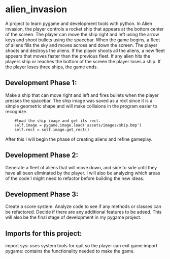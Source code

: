# alien_invasion
 A project to learn pygame and development tools with python. 
In Alien invasion, the player controls a rocket ship that appears at the bottom center of the screen. The player can move the ship right and left using the arrow keys and shoot bullets using the spacebar. When the game begins, a fleet of aliens fills the sky and moves across and down the screen. The player shoots and destroys the aliens. If the player shoots all the aliens, a new fleet appears that moves faster than the previous fleet. If any alien hits the players ship or reaches the bottom of the screen the player loses a ship. If the player loses three ships, the game ends. 

Development Phase 1:
------------------------------------------------------------------------- 
Make a ship that can move right and left and fires bullets when the player presses the spacebar. The ship image was saved as a rect since it is a simple geometric shape and will make collisions in the program easier to recognize. 

        #load the ship image and get its rect. 
        self.image = pygame.image.load('assets/images/ship.bmp')
        self.rect = self.image.get_rect()
        
After this I will begin the phase of creating aliens and refine gameplay. 



Development Phase 2:
--------------------------------------------------------------------------
Generate a fleet of aliens that will move down, and side to side until they have all been eliminated by the player. I will also be analyzing which areas of the code I might need to refactor before building the new ideas. 

Development Phase 3: 
---------------------------------------------------------------------------
Create a score system. Analyze code to see if any methods or classes can be refactored. Decide if there are any additional features to be adeed. This will also be the final stage of development in my pygame project. 


Imports for this project: 
-------------------------------------------------------------------------

import sys: uses system tools for quit so the player can exit game 
import pygame: contains the functionality needed to make the game. 